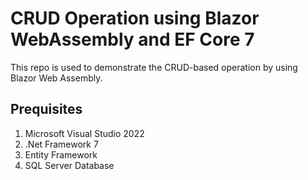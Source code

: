 # CRUD Operation using Blazor WebAssembly and EF Core 7

This repo is used to demonstrate the CRUD-based operation by using Blazor Web Assembly.

## Prequisites 

1. Microsoft Visual Studio 2022
2. .Net Framework 7
3. Entity Framework
4. SQL Server Database


